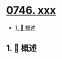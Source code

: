 # [0746. xxx](https://github.com/Tdahuyou/TNotes.leetcode/tree/main/notes/0746.%20xxx)

<!-- region:toc -->

- [1. 📝 概述](#1--概述)

<!-- endregion:toc -->

## 1. 📝 概述
